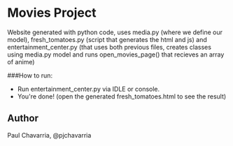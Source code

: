 Movies Project
=========

Website generated with python code, uses media.py (where we define our model), fresh_tomatoes.py (script that generates the html and js) and entertainment_center.py (that uses both previous files, creates classes using media.py model and runs open_movies_page() that recieves an array of anime)

###How to run:

- Run entertainment_center.py via IDLE or console.
- You're done! (open the generated fresh_tomatoes.html to see the result)


## Author

Paul Chavarria, @pjchavarria
